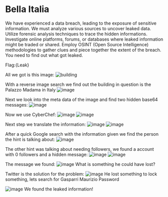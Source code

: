 # Bella Italia

We have experienced a data breach, leading to the exposure of sensitive information. We must analyze various sources to uncover leaked data.
Utilize forensic analysis techniques to trace the hidden informations.
Investigate online platforms, forums, or databases where leaked information might be traded or shared.
Employ OSINT (Open Source Intelligence) methodologies to gather clues and piece together the extent of the breach.
You need to find out what got leaked.

Flag:{Leak}

All we got is this image:
![building](https://github.com/CTF-Citadel/challenges/assets/113849651/f560fe9d-9ad0-4e1c-b294-406253f2b1c4)

With a reverse image search we find out the building in question is the Palazzo Madama in Italy
![image](https://github.com/CTF-Citadel/challenges/assets/113849651/5f173692-7b8f-470a-a323-bc944cea922f)

Next we look into the meta data of the image and find two hidden base64 messages:
![image](https://github.com/CTF-Citadel/challenges/assets/113849651/b7393371-bdf0-46c4-ad6e-07d6359709de)

Now we use CyberChef:
![image](https://github.com/CTF-Citadel/challenges/assets/113849651/f6124c39-7a12-4a01-bc56-7a53ec8da1b6)
![image](https://github.com/CTF-Citadel/challenges/assets/113849651/c5411c14-4ca0-4cb7-9c78-1e0420bc1b91)


Next step we translate the information:
![image](https://github.com/CTF-Citadel/challenges/assets/113849651/efc2e46e-f277-4f69-841e-96bf15e13553)
![image](https://github.com/CTF-Citadel/challenges/assets/113849651/37d5a351-184f-42fb-ab8b-5a1904477f3f)

After a quick Google search with the information given we find the person the hint is talking about:
![image](https://github.com/CTF-Citadel/challenges/assets/113849651/c70a35b9-67b9-46da-b95c-7cff4a6fa072)

The other hint was talking about needing followers, we found a account with 0 followers and a hidden message:
![image](https://github.com/CTF-Citadel/challenges/assets/113849651/3c988c8f-37f7-4a79-8daa-8444fc5099be)
![image](https://github.com/CTF-Citadel/challenges/assets/113849651/be0b4c77-a294-4a75-bb4f-ba5e1549b18f)

The message we found:
![image](https://github.com/CTF-Citadel/challenges/assets/113849651/c0651bd5-a365-411a-a8be-f7eea131ee12)
What is something he could have lost?

Twitter is the solution for the problem:
![image](https://github.com/CTF-Citadel/challenges/assets/113849651/86ebfb49-8778-4480-8f94-92b5896646e6)
He lost something to lock something, lets search for Gasparri Maurizio Password

![image](https://github.com/CTF-Citadel/challenges/assets/113849651/defb8a91-672b-4946-87a3-73a69c80b13e)
We found the leaked information!
